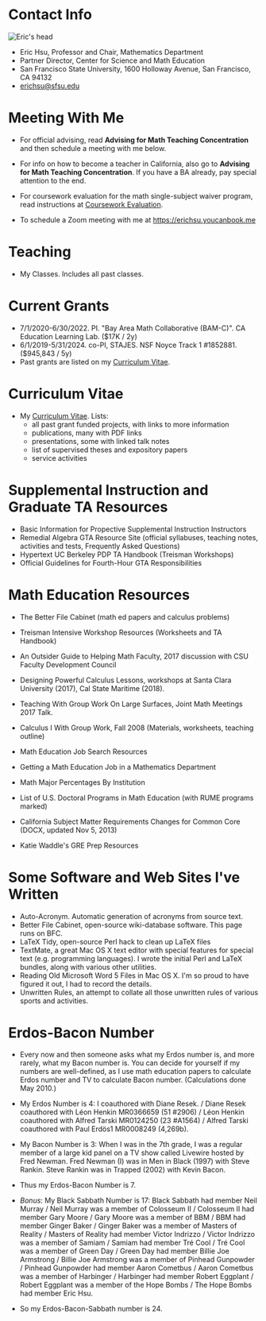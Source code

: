 # Contact Info

![Eric's head](https://math.sfsu.edu/sites/default/files/styles/sf_state_250x250/public/images/hsu_0.jpg?h=ffed8f21&itok=m0gTz5g_ "Eric's head") 

* Eric Hsu, Professor and Chair, Mathematics Department  
* Partner Director, Center for Science and Math Education  
* San Francisco State University, 1600 Holloway Avenue, San Francisco, CA 94132  
* erichsu@sfsu.edu  

# Meeting With Me
* For official advising, read __Advising for Math Teaching Concentration__ and then schedule a meeting with me below.
* For info on how to become a teacher in California, also go to __Advising for Math Teaching Concentration__. If you have a BA already, pay special attention to the end.
* For coursework evaluation for the math single-subject waiver program, read instructions at [Coursework Evaluation](CourseworkEvaluation.md).
 
* To schedule a Zoom meeting with me at https://erichsu.youcanbook.me
​  
# Teaching
* My Classes. Includes all past classes. 

# Current Grants
* 7/1/2020-6/30/2022. PI. "Bay Area Math Collaborative (BAM-C)". CA Education Learning Lab. ($17K / 2y)
* 6/1/2019-5/31/2024. co-PI, STAJES. NSF Noyce Track 1 #1852881. ($945,843 / 5y)
* Past grants are listed on my [Curriculum Vitae](CV.md).

# Curriculum Vitae
* My [Curriculum Vitae](CV.md). Lists:
  * all past grant funded projects, with links to more information
  * publications, many with PDF links
  * presentations, some with linked talk notes
  * list of supervised theses and expository papers 
  * service activities

# Supplemental Instruction and Graduate TA Resources
* Basic Information for Propective Supplemental Instruction Instructors
* Remedial Algebra GTA Resource Site (official syllabuses, teaching notes, activities and tests, Frequently Asked Questions)
* Hypertext UC Berkeley PDP TA Handbook (Treisman Workshops)
* Official Guidelines for Fourth-Hour GTA Responsibilities
# Math Education Resources
* The Better File Cabinet (math ed papers and calculus problems)
* Treisman Intensive Workshop Resources (Worksheets and TA Handbook)
 
* An Outsider Guide to Helping Math Faculty, 2017 discussion with CSU Faculty Development Council 
* Designing Powerful Calculus Lessons, workshops at Santa Clara University (2017), Cal State Maritime (2018).
* Teaching With Group Work On Large Surfaces, Joint Math Meetings 2017 Talk. 
* Calculus I With Group Work, Fall 2008 (Materials, worksheets, teaching outline)
 
* Math Education Job Search Resources
* Getting a Math Education Job in a Mathematics Department
 
* Math Major Percentages By Institution
* List of U.S. Doctoral Programs in Math Education (with RUME programs marked)
 
* California Subject Matter Requirements Changes for Common Core (DOCX, updated Nov 5, 2013)
* Katie Waddle's GRE Prep Resources
# Some Software and Web Sites I've Written
* Auto-Acronym. Automatic generation of acronyms from source text.
* Better File Cabinet, open-source wiki-database software. This page runs on BFC.
* LaTeX Tidy, open-source Perl hack to clean up LaTeX files
* TextMate, a great Mac OS X text editor with special features for special text (e.g. programming languages). I wrote the initial Perl and LaTeX bundles, along with various other utilities.
* Reading Old Microsoft Word 5 Files in Mac OS X. I'm so proud to have figured it out, I had to record the details. 
* Unwritten Rules, an attempt to collate all those unwritten rules of various sports and activities.

# Erdos-Bacon Number
* Every now and then someone asks what my Erdos number is, and more rarely, what my Bacon number is. You can decide for yourself if my numbers are well-defined, as I use math education papers to calculate Erdos number and TV to calculate Bacon number. (Calculations done May 2010.)
 
* My Erdos Number is 4: I coauthored with Diane Resek. / Diane Resek coauthored with Léon Henkin MR0366659 (51 #2906) /  Léon Henkin coauthored with Alfred Tarski MR0124250 (23 #A1564) / Alfred Tarski coauthored with Paul Erdös1 MR0008249 (4,269b). 
 
* My Bacon Number is 3: When I was in the 7th grade, I was a regular member of a large kid panel on a TV show called Livewire hosted by Fred Newman. Fred Newman (I) was in Men in Black (1997) with Steve Rankin. Steve Rankin was in Trapped (2002) with Kevin Bacon.
 
* Thus my Erdos-Bacon Number is 7.
 
* _Bonus_: My Black Sabbath Number is 17: Black Sabbath had member Neil Murray / Neil Murray was a member of Colosseum II / Colosseum II had member Gary Moore / Gary Moore was a member of BBM / BBM had member Ginger Baker / Ginger Baker was a member of Masters of Reality / Masters of Reality had member Victor Indrizzo / Victor Indrizzo was a member of Samiam / Samiam had member Tré Cool / Tré Cool was a member of Green Day / Green Day had member Billie Joe Armstrong / Billie Joe Armstrong was a member of Pinhead Gunpowder / Pinhead Gunpowder had member Aaron Cometbus / Aaron Cometbus was a member of Harbinger / Harbinger had member Robert Eggplant / Robert Eggplant was a member of the Hope Bombs / The Hope Bombs had member Eric Hsu.
 
* So my Erdos-Bacon-Sabbath number is 24. 
